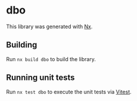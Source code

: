 # dbo

This library was generated with [Nx](https://nx.dev).

## Building

Run `nx build dbo` to build the library.

## Running unit tests

Run `nx test dbo` to execute the unit tests via [Vitest](https://vitest.dev/).
